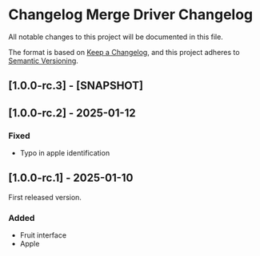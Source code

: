 # Changelog Merge Driver Changelog

All notable changes to this project will be documented in this file.

The format is based on [Keep a Changelog](https://keepachangelog.com/en/1.1.0/),
and this project adheres to [Semantic Versioning](https://semver.org/spec/v2.0.0.html).

## [1.0.0-rc.3] - [SNAPSHOT]



## [1.0.0-rc.2] - 2025-01-12

### Fixed

- Typo in apple identification

## [1.0.0-rc.1] - 2025-01-10

First released version.

### Added

- Fruit interface
- Apple
